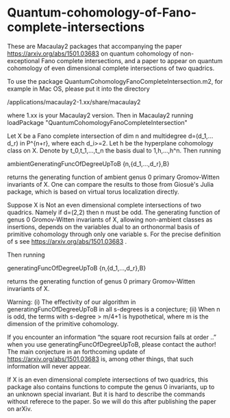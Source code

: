 # Quantum-cohomology-of-Fano-complete-intersections
These are Macaulay2 packages that accompanying the paper https://arxiv.org/abs/1501.03683 on quantum cohomology of non-exceptional Fano complete intersections, and a paper  to appear on quantum cohomology of even dimensional complete intersections of two quadrics.

To use the package QuantumCohomologyFanoCompleteIntersection.m2, for example in Mac OS, please put it into the directory

/applications/macaulay2-1.xx/share/macaulay2

where 1.xx is your Macaulay2 version.
Then in Macaulay2 running
loadPackage "QuantumCohomologyFanoCompleteIntersection"

Let X be a Fano complete intersection of dim n and multidegree d=(d_1,…d_r) in P^{n+r}, where each d_i>=2. Let h be the hyperplane cohomology class on X. Denote by t_0,t_1,…,t_n the basis dual to 1,h,…,h^n.
Then running

ambientGeneratingFuncOfDegreeUpToB {n,{d_1,…,d_r},B}

returns the generating function of ambient genus 0 primary Gromov-Witten invariants of X. One can compare the results to those from Giosuè's Julia package, which is based on virtual torus localization directly.

Suppose X is Not an even dimensional complete intersections of two quadrics. Namely if d=(2,2) then n must be odd. The generating function of genus 0 Gromov-Witten invariants of X, allowing non-ambient classes as insertions, depends on the variables dual to an orthonormal basis of primitive cohomology through only one variable s. For the precise definition of s see https://arxiv.org/abs/1501.03683 .

 Then running
 
generatingFuncOfDegreeUpToB {n,{d_1,…,d_r},B}

returns the generating function of genus 0 primary Gromov-Witten invariants of X. 

Warning:
(i) The effectivity of our algorithm in generatingFuncOfDegreeUpToB in all s-degrees is a conjecture;
(ii) When n is odd, the terms with s-degree > m/4+1 is hypothetical, where m is the dimension of the primitive cohomology.

If you encounter an information “the square root recursion fails at order ..” when you use generatingFuncOfDegreeUpToB, please contact the author! The main conjecture in an forthcoming update of  https://arxiv.org/abs/1501.03683 is, among other things, that such information will never appear.

If X is an even dimensional complete intersections of two quadrics, this package also contains functions to compute the genus 0 invariants, up to an unknown special invariant. But it is hard to describe the commands without referece to the paper. So we will do this after publishing the paper on arXiv.
